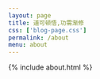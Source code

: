 ```yaml
---
layout: page
title: 道可顿悟,功需渐修
css: ['blog-page.css']
permalink: /about
menu: about
---
```

{% include about.html %}